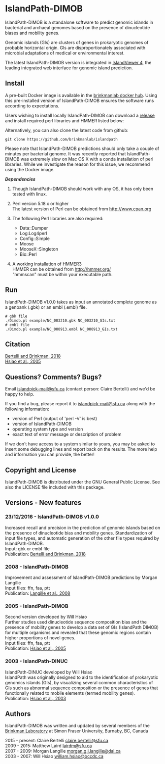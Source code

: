 # IslandPath-DIMOB

IslandPath-DIMOB is a standalone software to predict genomic islands in bacterial and archaeal genomes based on the presence of dinucleotide biases and mobility genes.

Genomic islands (GIs) are clusters of genes in prokaryotic genomes of probable horizontal origin. 
GIs are disproportionately associated with microbial adaptations of medical or environmental interest.

The latest IslandPath-DIMOB version is integrated in [IslandViewer 4](http://www.pathogenomics.sfu.ca/islandviewer/browse/), the leading integrated web interface for genomic island prediction.

## Install

A pre-built Docker image is available in the [brinkmanlab docker hub](https://hub.docker.com/r/brinkmanlab/islandpath/). Using this pre-installed version of IslandPath-DIMOB ensures the software runs according to expectations.

Users wishing to install locally IslandPath-DIMOB can download a [release](http://github.com/brinkmanlab/islandpath/releases/) and install required perl libraries and HMMER listed below:

Alternatively, you can also clone the latest code from github:

    git clone https://github.com/brinkmanlab/islandpath
    
Please note that IslandPath-DIMOB predictions should only take a couple of minutes per bacterial genome. It was recently reported that IslandPath-DIMOB was extremely slow on Mac OS X with a conda installation of perl libraries. While we investigate the reason for this issue, we recommend using the Docker image.
    
  
**_Dependencies_**

1. Though IslandPath-DIMOB should work with any OS, it has only been tested with linux. 

2. Perl version 5.18.x or higher  
The latest version of Perl can be obtained from http://www.cpan.org

3. The following Perl libraries are also required:
    - Data::Dumper
    - Log:Log4perl
    - Config::Simple
    - Moose
    - MooseX::Singleton
    - Bio::Perl

4. A working installation of HMMER3  
HMMER can be obtained from http://hmmer.org/  
"hmmscan" must be within your executable path.


## Run

IslandPath-DIMOB v1.0.0 takes as input an annotated complete genome as a genbank (.gbk) or an embl (.embl) file.

    # gbk file
    ./Dimob.pl example/NC_003210.gbk NC_003210_GIs.txt
    # embl file
    ./Dimob.pl example/NC_000913.embl NC_000913_GIs.txt


## Citation

[Bertelli and Brinkman, 2018](https://doi.org/10.1093/bioinformatics/bty095)  
[Hsiao et al., 2005](http://journals.plos.org/plosgenetics/article?id=10.1371/journal.pgen.0010062)


## Questions? Comments? Bugs?

Email islandpick-mail@sfu.ca (contact person: Claire Bertelli) and we'd be happy to help.

If you find a bug, please report it to islandpick-mail@sfu.ca along with the
following information:

* version of Perl (output of 'perl -V' is best)
* version of IslandPath-DIMOB
* operating system type and version
* exact text of error message or description of problem

If we don't have access to a system similar to yours, you may be asked to insert some debugging lines and report back on the results. The more help and information you can provide, the better!


## Copyright and License

IslandPath-DIMOB is distributed under the GNU General Public License. See also the LICENSE file included with this package.


## Versions - New features

### 23/12/2016 - IslandPath-DIMOB v1.0.0  
Increased recall and precision in the prediction of genomic islands based on the presence of dinucleotide bias and mobility genes. Standardization of input file types, and automatic generation of the other file types required by IslandPath-DIMOB.  
Input: gbk or embl file  
Publication: [Bertelli and Brinkman, 2018](https://doi.org/10.1093/bioinformatics/bty095)  

### 2008 - IslandPath-DIMOB
Improvement and assessment of IslandPath-DIMOB predictions by Morgan Langille  
Input files: ffn, faa, ptt  
Publication: [Langille et al., 2008](http://www.biomedcentral.com/1471-2105/9/329)

### 2005 - IslandPath-DIMOB 
Second version developed by Will Hsiao  
Further studies used dinucleotide sequence composition bias and the presence of mobility genes to develop a data set of GIs (IslandPath DIMOB) for multiple organisms and revealed that these genomic regions contain higher proportions of novel genes.  
Input files: ffn, faa, ptt  
Publication: [Hsiao et al., 2005](http://journals.plos.org/plosgenetics/article?id=10.1371/journal.pgen.0010062)

### 2003 - IslandPath-DINUC
IslandPath-DINUC developed by Will Hsiao  
IslandPath was originally designed to aid to the identification of prokaryotic genomics islands (GIs), by visualizing several common characteristics of GIs such as abnormal sequence composition or the presence of genes that functionally related to mobile elements (termed mobility genes).  
Publication: [Hsiao et al., 2003](http://bioinformatics.oxfordjournals.org/content/19/3/418.short)  


## Authors

IslandPath-DIMOB was written and updated by several members of the [Brinkman Laboratory](http://www.brinkman.mbb.sfu.ca/) at Simon Fraser University, Burnaby, BC, Canada

2015 - present:     Claire Bertelli    claire.bertelli@sfu.ca  
2009 - 2015:    Matthew Laird    lairdm@sfu.ca  
2007 - 2009: Morgan Langille    morgan.g.i.langille@dal.ca  
2003 - 2007: Will Hsiao william.hsiao@bccdc.ca

